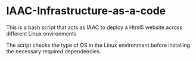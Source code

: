 # IAAC-Infrastructure-as-a-code
This is a bash script that acts as IAAC to deploy a Html5 website across different Linux environments

The script checks the type of OS in the Linux environment before installing the necessary required dependencies.
